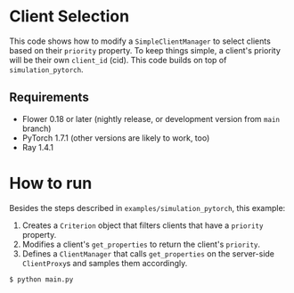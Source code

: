 # Client Selection 

This code shows how to modify a `SimpleClientManager` to select clients based on their `priority` property. To keep things simple, a client's priority will be their own `client_id` (cid). This code builds on top of `simulation_pytorch`.

## Requirements

* Flower 0.18 or later (nightly release, or development version from `main` branch)
* PyTorch 1.7.1 (other versions are likely to work, too)
* Ray 1.4.1

# How to run

Besides the steps described in `examples/simulation_pytorch`, this example:

1. Creates a `Criterion` object that filters clients that have a `priority` property.
2. Modifies a client's `get_properties` to return the client's `priority`. 
3. Defines a `ClientManager` that calls `get_properties` on the server-side `ClientProxy`s and samples
them accordingly.

```bash
$ python main.py
```
